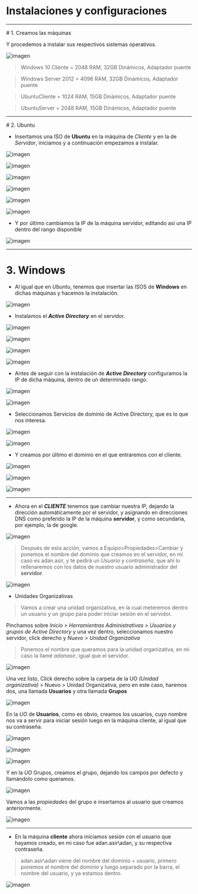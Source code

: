 # **Instalaciones y configuraciones**
<hr>
# 1. Creamos las máquinas

Y procedemos a instalar sus respectivos sistemas operativos.

 ![imagen](./images/Ubuntu/c0.PNG)

 >Windows 10 Cliente = 2048 RAM, 32GB Dinámicos, Adaptador puente

 >Windows Server 2012 = 4096 RAM, 32GB Dinámicos, Adaptador puente

>UbuntuCliente = 1024 RAM, 15GB Dinámicos, Adaptador puente

>UbuntuServer = 2048 RAM, 15GB Dinámicos, Adaptador puente

<hr>
# 2. Ubuntu

- Insertamos una ISO de **Ubuntu** en la máquina de *Cliente* y en la de *Servidor*, iniciamos y a continuación empezamos a instalar.


![imagen](./images/Ubuntu/c1.PNG)

![imagen](./images/Ubuntu/c2.PNG)

![imagen](./images/Ubuntu/c3.PNG)

![imagen](./images/Ubuntu/c4.PNG)

![imagen](./images/Ubuntu/c5.PNG)

![imagen](./images/Ubuntu/c6.PNG)

- Y por último cambiamos la IP de la máquina servidor, editando así una IP dentro del rango disponible

![imagen](./images/Ubuntu/c7.PNG)

<hr>

# 3. Windows

- Al igual que en *Ubuntu*, tenemos que insertar las ISOS de **Windows** en dichas máquinas y hacemos la instalación.

![imagen](./images/Windows/c1.PNG)

- Instalamos el ***Active Directory*** en el servidor.

![imagen](./images/Windows/c2.PNG)

![imagen](./images/Windows/c3.PNG)

![imagen](./images/Windows/c4.PNG)

![imagen](./images/Windows/c5.PNG)

- Antes de seguir con la instalación de ***Active Directory*** configuramos la IP de dicha máquina, dentro de un determinado rango.


![imagen](./images/Windows/c6.PNG)

![imagen](./images/Windows/c7.PNG)

- Seleccionamos Servicios de dominio de Active Directory, que es lo que nos interesa.


![imagen](./images/Windows/c8.PNG)

![imagen](./images/Windows/c9.PNG)

- Y creamos por último el dominio en el que entraremos con el cliente.


![imagen](./images/Windows/c10.PNG)

![imagen](./images/Windows/c11.PNG)

![imagen](./images/Windows/c12.PNG)

<hr>

- Ahora en el ***CLIENTE*** tenemos que cambiar nuestra IP, dejando la dirección automáticamente por el servidor, y asignando en direcciones DNS como preferido la IP de la máquina **servidor**, y como secundaria, por ejemplo, la de google.

![imagen](./images/Windows/c13.PNG)

>Después de esta acción, vamos a Equipo>Propiedades>Cambiar y ponemos el nombre del dominio que creamos en el servidor, en mi caso es adan.asir, y te pedirá un *Usuario* y *contraseña*, que ahí lo rellenaremos con los datos de nuestro usuario administrador del **servidor**.


![imagen](./images/Windows/c14.PNG)


- Unidades Organizativas

>Vamos a crear una unidad organizativa, en la cual meteremos dentro un usuario y un grupo para poder iniciar sesión en el servidor.

Pinchamos sobre *Inicio > Herramientras Administrativas > Usuarios y grupos de Active Directory* y una vez dentro, seleccionamos nuestro servidor, click derecho y *Nuevo > Unidad Organizativa*

>Ponemos el nombre que queramos para la unidad organizativa, en mi caso la llamé *adanasir*, igual que el servidor.


![imagen](./images/Windows/c15.PNG)

Una vez listo, Click derecho sobre la carpeta de la UO *(Unidad organizativa)* > Nuevo > Unidad Organizativa, pero en este caso,
haremos dos, una llamada **Usuarios** y otra llamada **Grupos**


![imagen](./images/Windows/c16.PNG)

En la *UO* de **Usuarios**, como es obvio, creamos los usuarios, cuyo nombre nos va a servir para iniciar sesión luego en la máquina cliente, al igual que su contraseña.

![imagen](./images/Windows/c17.PNG)


![imagen](./images/Windows/c18.PNG)


![imagen](./images/Windows/c19.PNG)

Y en la *UO* Grupos, creamos el grupo, dejando los campos por defecto y llamándolo como queramos.

![imagen](./images/Windows/c20.PNG)

Vamos a las *propiedades* del grupo e insertamos al usuario que creamos anteriormente.

![imagen](./images/Windows/c21.PNG)

<hr>

- En la máquina **cliente** ahora iniciamos sesión con el usuario que hayamos creado, en mi caso fue adan.asir\adan, y su respectiva contraseña.

>adan.asir\adan viene del nombre del dominio + usuario, primero ponemos el nombre del dominio  y luego separado por la barra, el nombre del usuario, y ya estamos dentro.

![imagen](./images/Windows/c22.PNG)
